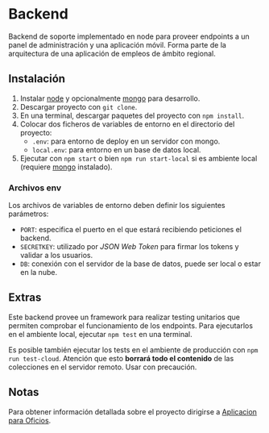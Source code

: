 # Backend

Backend de soporte implementado en node para proveer endpoints a un panel de administración y una aplicación móvil.
Forma parte de la arquitectura de una aplicación de empleos de ámbito regional.

## Instalación

1. Instalar [node] y opcionalmente [mongo] para desarrollo.
1. Descargar proyecto con `git clone`.
1. En una terminal, descargar paquetes del proyecto con `npm install`.
1. Colocar dos ficheros de variables de entorno en el directorio del proyecto:
   - `.env`: para entorno de deploy en un servidor con mongo.
   - `local.env`: para entorno en un base de datos local.
1. Ejecutar con `npm start` o bien `npm run start-local` si es ambiente local (requiere [mongo] instalado).

### Archivos env

Los archivos de variables de entorno deben definir los siguientes parámetros:

- `PORT`: especifica el puerto en el que estará recibiendo peticiones el backend.
- `SECRETKEY`: utilizado por _JSON Web Token_ para firmar los tokens y validar a los usuarios.
- `DB`: conexión con el servidor de la base de datos, puede ser local o estar en la nube.

## Extras

Este backend provee un framework para realizar testing unitarios que permiten comprobar el funcionamiento de los endpoints.
Para ejecutarlos en el ambiente local, ejecutar `npm test` en una terminal.

Es posible también ejecutar los tests en el ambiente de producción con `npm run test-cloud`. Atención que esto **borrará todo el contenido** de las colecciones en el servidor remoto. Usar con precaución.

## Notas

Para obtener información detallada sobre el proyecto dirigirse a [Aplicacion para Oficios].

[node]: https://nodejs.org
[mongo]: https://www.mongodb.com
[aplicacion para oficios]: https://www.overleaf.com/project/5f46b246abe9bf0001dce417
